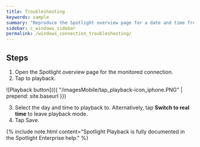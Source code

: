 ```yaml
---
title: Troubleshooting
keywords: sample
summary: "Reproduce the Spotlight overview page for a date and time from the recent past."
sidebar: c_windows_sidebar
permalink: /windows_connection_troubleshooting/
---
```


## Steps

1. Open the Spotlight overview page for the monitored connection.
2. Tap to playback.

![Playback button]({{ "/imagesMobile/tap_playback-icon_iphone.PNG" | prepend: site.baseurl }})

3. Select the day and time to playback to. Alternatively, tap **Switch to real time** to leave playback mode.
4. Tap Save.

{% include note.html content="Spotlight Playback is fully documented in the Spotlight Enterprise help." %}
